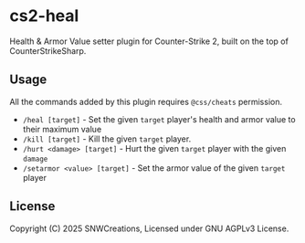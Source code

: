 ﻿# cs2-heal

Health & Armor Value setter plugin for Counter-Strike 2, built on the top of CounterStrikeSharp.

## Usage

All the commands added by this plugin requires `@css/cheats` permission.

* `/heal [target]` - Set the given `target` player's health and armor value to their maximum value
* `/kill [target]` - Kill the given `target` player.
* `/hurt <damage> [target]` - Hurt the given `target` player with the given `damage`
* `/setarmor <value> [target]` - Set the armor value of the given `target` player

## License

Copyright (C) 2025 SNWCreations, Licensed under GNU AGPLv3 License.
